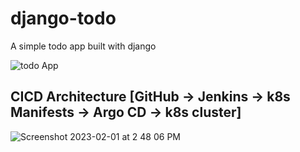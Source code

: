 # django-todo
A simple todo app built with django

![todo App](https://raw.githubusercontent.com/KUMAR-REDDY-BAVANASI/Jenkins-Zero-To-Hero/python-jenkins-argocd-k8s/staticfiles/todoApp.png)

## CICD Architecture [GitHub -> Jenkins -> k8s Manifests -> Argo CD -> k8s cluster]

![Screenshot 2023-02-01 at 2 48 06 PM](https://user-images.githubusercontent.com/43399466/216001659-74024e94-2c3c-4f1a-8e2e-3ef69b3a88ad.png)
